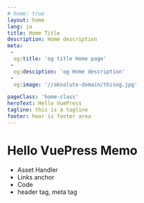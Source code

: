 ```yaml
---
# home: true
layout: home
lang: ja
title: Home Title
description: Home description
meta:
 -
  og:title: 'og title Home page'
 -
  og:desciption: 'og Home description'
 -
  og:image: '//absolute-domain/thisog.jpg'

pageClass: 'home-class'
heroText: Hello VuePress
tagline: this is a tagline
footer: hear is footer area
---
```

# Hello VuePress Memo
 - Asset Handler
 - Links anchor
 - Code
 - header tag, meta tag
